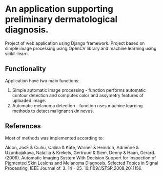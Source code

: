 # An application supporting preliminary dermatological diagnosis.

Project of web application using Django framework.
Project based on simple image processing using OpenCV library and machine learning using scikit-learn.

## Functionality

Application have two main functions:

1. Simple automatic image processing - function performs automatic contour detection and computes color and assymetry features of uploaded image.
2. Automatic melanoma detection - function uses machine learning methods to detect malignant skin nevus.


## References
Most of methods was implemented according to:

Alcon, JosÉ & Ciuhu, Calina & Kate, Warner & Heinrich, Adrienne & Uzunbajakava, Natallia & Krekels, Gertruud & Siem, Denny & Haan, Gerard. (2009). Automatic Imaging System With Decision Support for Inspection of Pigmented Skin Lesions and Melanoma Diagnosis. Selected Topics in Signal Processing, IEEE Journal of. 3. 14 - 25. 10.1109/JSTSP.2008.2011156.
